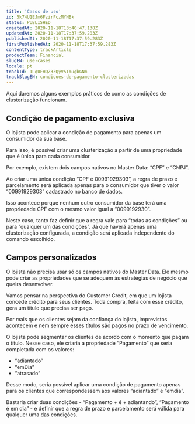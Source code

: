 ```yaml
---
title: 'Casos de uso'
id: 5k74U1EJm6FzirFczMYHBk
status: PUBLISHED
createdAt: 2020-11-18T13:40:47.138Z
updatedAt: 2020-11-18T17:37:59.283Z
publishedAt: 2020-11-18T17:37:59.283Z
firstPublishedAt: 2020-11-18T17:37:59.283Z
contentType: trackArticle
productTeam: Financial
slugEN: use-cases
locale: pt
trackId: 1LqUFHQZ3ZQyV5TmugbGNm
trackSlugEN: condicoes-de-pagamento-clusterizadas
---
```


Aqui daremos alguns exemplos práticos de como as condições de clusterização funcionam.

## Condição de pagamento exclusiva

O lojista pode aplicar a condição de pagamento para apenas um consumidor da sua base.

Para isso, é possível criar uma clusterização a partir de uma propriedade que é única para cada consumidor.

Por exemplo, existem dois campos nativos no Master Data: “CPF” e “CNPJ”. 

Ao criar uma única condição “CPF é 00991929303”, a regra de prazo e parcelamento será aplicada apenas para o consumidor que tiver o valor “00991929303” cadastrado no banco de dados. 

Isso acontece porque nenhum outro consumidor da base terá uma propriedade CPF com o mesmo valor igual a “0099192930”. 

Neste caso, tanto faz definir que a regra vale para “todas as condições” ou para “qualquer um das condições”. Já que haverá apenas uma clusterização configurada, a condição será aplicada independente do comando escolhido.

## Campos personalizados  

O lojista não precisa usar só os campos nativos do Master Data. Ele mesmo pode criar as propriedades que se adequem às estratégias de negócio que queira desenvolver. 

Vamos pensar na perspectiva do Customer Credit, em que um lojista concede crédito para seus clientes. Toda compra, feita com esse crédito, gera um título que precisa ser pago.

Por mais que os clientes sejam da confiança do lojista, imprevistos acontecem e nem sempre esses títulos são pagos no prazo de vencimento.

O lojista pode segmentar os clientes de acordo com o momento que pagam o título. Nesse caso, ele criaria a propriedade “Pagamento” que seria completada com os valores:

- “adiantado”
- “emDia” 
- “atrasado”

Desse modo, seria possível aplicar uma condição de pagamento apenas para os clientes que correspondessem aos valores “adiantado” e “emdia”.

Bastaria criar duas condições - “Pagamento +  é +  adiantando”, “Pagamento é em dia” - e definir que a regra de prazo e parcelamento será válida para qualquer uma das condições.

